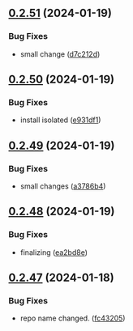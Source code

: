 ## [0.2.51](https://github.com/Energy-Control-no/fleet-flows-autoinstaller/compare/v0.2.50...v0.2.51) (2024-01-19)


### Bug Fixes

* small change ([d7c212d](https://github.com/Energy-Control-no/fleet-flows-autoinstaller/commit/d7c212db226a23549d55fdc46090f85305154bc8))



## [0.2.50](https://github.com/Energy-Control-no/fleet-flows-autoinstaller/compare/v0.2.49...v0.2.50) (2024-01-19)


### Bug Fixes

* install isolated ([e931df1](https://github.com/Energy-Control-no/fleet-flows-autoinstaller/commit/e931df1beab4ff269a51662d11cb3bc2eb86f7e3))



## [0.2.49](https://github.com/Energy-Control-no/fleet-flows-autoinstaller/compare/v0.2.48...v0.2.49) (2024-01-19)


### Bug Fixes

* small changes ([a3786b4](https://github.com/Energy-Control-no/fleet-flows-autoinstaller/commit/a3786b4b3324c9812339c4fcb2b18cb8b51dc8d9))



## [0.2.48](https://github.com/Energy-Control-no/fleet-flows-autoinstaller/compare/v0.2.47...v0.2.48) (2024-01-19)


### Bug Fixes

* finalizing ([ea2bd8e](https://github.com/Energy-Control-no/fleet-flows-autoinstaller/commit/ea2bd8e5310a68dc199b17254c5770723c855279))



## [0.2.47](https://github.com/Energy-Control-no/fleet-flows-autoinstaller/compare/v0.2.46...v0.2.47) (2024-01-18)


### Bug Fixes

* repo name changed. ([fc43205](https://github.com/Energy-Control-no/fleet-flows-autoinstaller/commit/fc432052c4bedb21ab8fd8a6f5e5b50b6d831c90))



